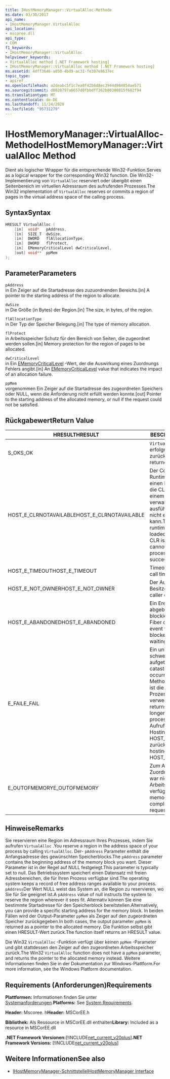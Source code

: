 ```yaml
---
title: IHostMemoryManager::VirtualAlloc-Methode
ms.date: 03/30/2017
api_name:
- IHostMemoryManager.VirtualAlloc
api_location:
- mscoree.dll
api_type:
- COM
f1_keywords:
- IHostMemoryManager::VirtualAlloc
helpviewer_keywords:
- VirtualAlloc method [.NET Framework hosting]
- IHostMemoryManager::VirtualAlloc method [.NET Framework hosting]
ms.assetid: 4dff3646-a050-4bd9-ac31-fe307e8637ec
topic_type:
- apiref
ms.openlocfilehash: a2deabc5f1c7ea0f42b6d8ec3944d984854ae571
ms.sourcegitcommit: d8020797a6657d0fbbdff362b80300815f682f94
ms.translationtype: MT
ms.contentlocale: de-DE
ms.lasthandoff: 11/24/2020
ms.locfileid: "95731279"
---
```

# <a name="ihostmemorymanagervirtualalloc-method"></a><span data-ttu-id="f1630-102">IHostMemoryManager::VirtualAlloc-Methode</span><span class="sxs-lookup"><span data-stu-id="f1630-102">IHostMemoryManager::VirtualAlloc Method</span></span>

<span data-ttu-id="f1630-103">Dient als logischer Wrapper für die entsprechende Win32-Funktion.</span><span class="sxs-lookup"><span data-stu-id="f1630-103">Serves as a logical wrapper for the corresponding Win32 function.</span></span> <span data-ttu-id="f1630-104">Die Win32-Implementierung von `VirtualAlloc` reserviert oder übergibt einen Seitenbereich im virtuellen Adressraum des aufrufenden Prozesses.</span><span class="sxs-lookup"><span data-stu-id="f1630-104">The Win32 implementation of `VirtualAlloc` reserves or commits a region of pages in the virtual address space of the calling process.</span></span>  
  
## <a name="syntax"></a><span data-ttu-id="f1630-105">Syntax</span><span class="sxs-lookup"><span data-stu-id="f1630-105">Syntax</span></span>  
  
```cpp  
HRESULT VirtualAlloc (  
    [in]  void*   pAddress,  
    [in]  SIZE_T  dwSize,  
    [in]  DWORD   flAllocationType,  
    [in]  DWORD   flProtect,  
    [in]  EMemoryCriticalLevel dwCriticalLevel,  
    [out] void**  ppMem  
);  
```  
  
## <a name="parameters"></a><span data-ttu-id="f1630-106">Parameter</span><span class="sxs-lookup"><span data-stu-id="f1630-106">Parameters</span></span>  

 `pAddress`  
 <span data-ttu-id="f1630-107">in Ein Zeiger auf die Startadresse des zuzuordnenden Bereichs.</span><span class="sxs-lookup"><span data-stu-id="f1630-107">[in] A pointer to the starting address of the region to allocate.</span></span>  
  
 `dwSize`  
 <span data-ttu-id="f1630-108">in Die Größe (in Bytes) der Region.</span><span class="sxs-lookup"><span data-stu-id="f1630-108">[in] The size, in bytes, of the region.</span></span>  
  
 `flAllocationType`  
 <span data-ttu-id="f1630-109">in Der Typ der Speicher Belegung.</span><span class="sxs-lookup"><span data-stu-id="f1630-109">[in] The type of memory allocation.</span></span>  
  
 `flProtect`  
 <span data-ttu-id="f1630-110">in Arbeitsspeicher Schutz für den Bereich von Seiten, die zugeordnet werden sollen.</span><span class="sxs-lookup"><span data-stu-id="f1630-110">[in] Memory protection for the region of pages to be allocated.</span></span>  
  
 `dwCriticalLevel`  
 <span data-ttu-id="f1630-111">in Ein [EMemoryCriticalLevel](ememorycriticallevel-enumeration.md) -Wert, der die Auswirkung eines Zuordnungs Fehlers angibt.</span><span class="sxs-lookup"><span data-stu-id="f1630-111">[in] An [EMemoryCriticalLevel](ememorycriticallevel-enumeration.md) value that indicates the impact of an allocation failure.</span></span>  
  
 `ppMem`  
 <span data-ttu-id="f1630-112">vorgenommen Ein Zeiger auf die Startadresse des zugeordneten Speichers oder NULL, wenn die Anforderung nicht erfüllt werden konnte.</span><span class="sxs-lookup"><span data-stu-id="f1630-112">[out] Pointer to the starting address of the allocated memory, or null if the request could not be satisfied.</span></span>  
  
## <a name="return-value"></a><span data-ttu-id="f1630-113">Rückgabewert</span><span class="sxs-lookup"><span data-stu-id="f1630-113">Return Value</span></span>  
  
|<span data-ttu-id="f1630-114">HRESULT</span><span class="sxs-lookup"><span data-stu-id="f1630-114">HRESULT</span></span>|<span data-ttu-id="f1630-115">BESCHREIBUNG</span><span class="sxs-lookup"><span data-stu-id="f1630-115">Description</span></span>|  
|-------------|-----------------|  
|<span data-ttu-id="f1630-116">S_OK</span><span class="sxs-lookup"><span data-stu-id="f1630-116">S_OK</span></span>|<span data-ttu-id="f1630-117">`VirtualAlloc` wurde erfolgreich zurückgegeben.</span><span class="sxs-lookup"><span data-stu-id="f1630-117">`VirtualAlloc` returned successfully.</span></span>|  
|<span data-ttu-id="f1630-118">HOST_E_CLRNOTAVAILABLE</span><span class="sxs-lookup"><span data-stu-id="f1630-118">HOST_E_CLRNOTAVAILABLE</span></span>|<span data-ttu-id="f1630-119">Der Common Language Runtime (CLR) wurde nicht in einen Prozess geladen, oder die CLR befindet sich in einem Zustand, in dem Sie verwalteten Code nicht ausführen oder den-Befehl nicht erfolgreich verarbeiten kann.</span><span class="sxs-lookup"><span data-stu-id="f1630-119">The common language runtime (CLR) has not been loaded into a process, or the CLR is in a state in which it cannot run managed code or process the call successfully.</span></span>|  
|<span data-ttu-id="f1630-120">HOST_E_TIMEOUT</span><span class="sxs-lookup"><span data-stu-id="f1630-120">HOST_E_TIMEOUT</span></span>|<span data-ttu-id="f1630-121">Timeout des Aufrufes.</span><span class="sxs-lookup"><span data-stu-id="f1630-121">The call timed out.</span></span>|  
|<span data-ttu-id="f1630-122">HOST_E_NOT_OWNER</span><span class="sxs-lookup"><span data-stu-id="f1630-122">HOST_E_NOT_OWNER</span></span>|<span data-ttu-id="f1630-123">Der Aufrufer ist nicht Besitzer der Sperre.</span><span class="sxs-lookup"><span data-stu-id="f1630-123">The caller does not own the lock.</span></span>|  
|<span data-ttu-id="f1630-124">HOST_E_ABANDONED</span><span class="sxs-lookup"><span data-stu-id="f1630-124">HOST_E_ABANDONED</span></span>|<span data-ttu-id="f1630-125">Ein Ereignis wurde abgebrochen, während ein blockierter Thread oder eine Fiber darauf wartete.</span><span class="sxs-lookup"><span data-stu-id="f1630-125">An event was canceled while a blocked thread or fiber was waiting on it.</span></span>|  
|<span data-ttu-id="f1630-126">E_FAIL</span><span class="sxs-lookup"><span data-stu-id="f1630-126">E_FAIL</span></span>|<span data-ttu-id="f1630-127">Ein unbekannter schwerwiegender Fehler ist aufgetreten.</span><span class="sxs-lookup"><span data-stu-id="f1630-127">An unknown catastrophic failure occurred.</span></span> <span data-ttu-id="f1630-128">Wenn eine Methode E_FAIL zurückgibt, ist die CLR innerhalb des Prozesses nicht mehr verwendbar.</span><span class="sxs-lookup"><span data-stu-id="f1630-128">When a method returns E_FAIL, the CLR is no longer usable within the process.</span></span> <span data-ttu-id="f1630-129">Nachfolgende Aufrufe von Hostingmethoden geben HOST_E_CLRNOTAVAILABLE zurück.</span><span class="sxs-lookup"><span data-stu-id="f1630-129">Subsequent calls to hosting methods return HOST_E_CLRNOTAVAILABLE.</span></span>|  
|<span data-ttu-id="f1630-130">E_OUTOFMEMORY</span><span class="sxs-lookup"><span data-stu-id="f1630-130">E_OUTOFMEMORY</span></span>|<span data-ttu-id="f1630-131">Zum Abschluss der Zuordnungs Anforderung war nicht genügend Arbeitsspeicher verfügbar.</span><span class="sxs-lookup"><span data-stu-id="f1630-131">Not enough memory was available to complete the allocation request</span></span>|  
  
## <a name="remarks"></a><span data-ttu-id="f1630-132">Hinweise</span><span class="sxs-lookup"><span data-stu-id="f1630-132">Remarks</span></span>  

 <span data-ttu-id="f1630-133">Sie reservieren eine Region im Adressraum Ihres Prozesses, indem Sie aufrufen `VirtualAlloc` .</span><span class="sxs-lookup"><span data-stu-id="f1630-133">You reserve a region in the address space of your process by calling `VirtualAlloc`.</span></span> <span data-ttu-id="f1630-134">Der- `pAddress` Parameter enthält die Anfangsadresse des gewünschten Speicherblocks.</span><span class="sxs-lookup"><span data-stu-id="f1630-134">The `pAddress` parameter contains the beginning address of the memory block you want.</span></span> <span data-ttu-id="f1630-135">Dieser Parameter ist in der Regel auf NULL festgelegt.</span><span class="sxs-lookup"><span data-stu-id="f1630-135">This parameter is typically set to null.</span></span> <span data-ttu-id="f1630-136">Das Betriebssystem speichert einen Datensatz mit freien Adressbereichen, die für Ihren Prozess verfügbar sind.</span><span class="sxs-lookup"><span data-stu-id="f1630-136">The operating system keeps a record of free address ranges available to your process.</span></span> <span data-ttu-id="f1630-137">`pAddress`Der Wert NULL weist das System an, die Region zu reservieren, wo Sie für Sie geeignet ist.</span><span class="sxs-lookup"><span data-stu-id="f1630-137">A `pAddress` value of null instructs the system to reserve the region wherever it sees fit.</span></span> <span data-ttu-id="f1630-138">Alternativ können Sie eine bestimmte Startadresse für den Speicherblock bereitstellen.</span><span class="sxs-lookup"><span data-stu-id="f1630-138">Alternatively, you can provide a specific starting address for the memory block.</span></span> <span data-ttu-id="f1630-139">In beiden Fällen wird der Output-Parameter `ppMem` als Zeiger auf den zugeordneten Speicher zurückgegeben.</span><span class="sxs-lookup"><span data-stu-id="f1630-139">In both cases, the output parameter `ppMem` is returned as a pointer to the allocated memory.</span></span> <span data-ttu-id="f1630-140">Die Funktion selbst gibt einen HRESULT-Wert zurück.</span><span class="sxs-lookup"><span data-stu-id="f1630-140">The function itself returns an HRESULT value.</span></span>  
  
 <span data-ttu-id="f1630-141">Die Win32 `VirtualAlloc` -Funktion verfügt über keinen `ppMem` -Parameter und gibt stattdessen den Zeiger auf den zugeordneten Arbeitsspeicher zurück.</span><span class="sxs-lookup"><span data-stu-id="f1630-141">The Win32 `VirtualAlloc` function does not have a `ppMem` parameter, and returns the pointer to the allocated memory instead.</span></span> <span data-ttu-id="f1630-142">Weitere Informationen finden Sie in der Dokumentation zur Windows-Plattform.</span><span class="sxs-lookup"><span data-stu-id="f1630-142">For more information, see the Windows Platform documentation.</span></span>  
  
## <a name="requirements"></a><span data-ttu-id="f1630-143">Requirements (Anforderungen)</span><span class="sxs-lookup"><span data-stu-id="f1630-143">Requirements</span></span>  

 <span data-ttu-id="f1630-144">**Plattformen:** Informationen finden Sie unter [Systemanforderungen](../../get-started/system-requirements.md).</span><span class="sxs-lookup"><span data-stu-id="f1630-144">**Platforms:** See [System Requirements](../../get-started/system-requirements.md).</span></span>  
  
 <span data-ttu-id="f1630-145">**Header:** Mscoree. h</span><span class="sxs-lookup"><span data-stu-id="f1630-145">**Header:** MSCorEE.h</span></span>  
  
 <span data-ttu-id="f1630-146">**Bibliothek:** Als Ressource in MSCorEE.dll enthalten</span><span class="sxs-lookup"><span data-stu-id="f1630-146">**Library:** Included as a resource in MSCorEE.dll</span></span>  
  
 <span data-ttu-id="f1630-147">**.NET Framework Versionen:**[!INCLUDE[net_current_v20plus](../../../../includes/net-current-v20plus-md.md)]</span><span class="sxs-lookup"><span data-stu-id="f1630-147">**.NET Framework Versions:** [!INCLUDE[net_current_v20plus](../../../../includes/net-current-v20plus-md.md)]</span></span>  
  
## <a name="see-also"></a><span data-ttu-id="f1630-148">Weitere Informationen</span><span class="sxs-lookup"><span data-stu-id="f1630-148">See also</span></span>

- [<span data-ttu-id="f1630-149">IHostMemoryManager-Schnittstelle</span><span class="sxs-lookup"><span data-stu-id="f1630-149">IHostMemoryManager Interface</span></span>](ihostmemorymanager-interface.md)
